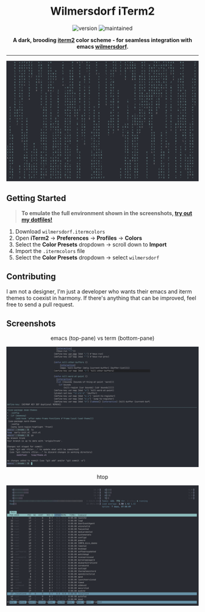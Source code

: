 <div align="center">

 # Wilmersdorf iTerm2

 ![version](https://img.shields.io/badge/v0.1-7ebebd?style=for-the-badge&labelColor=282b33&label=Version)
 ![maintained](https://img.shields.io/badge/Yes-7ebebd?style=for-the-badge&labelColor=282b33&label=Maintained)

 **A dark, brooding [iterm2](https://iterm2.com/) color scheme - for seamless integration with emacs [wilmersdorf](https://github.com/ianyepan/wilmersdorf-emacs-theme).**
 
 ---
 
 ![cmatrix](img/wilmersdorf-cmatrix.png) 
 
</div>

## Getting Started

> **To emulate the full environment shown in the screenshots, [try out my dotfiles!](https://github.com/bbflower/dotfiles)**

1. Download `wilmersdorf.itermcolors`
2. Open **iTerm2** -> **Preferences** -> **Profiles** -> **Colors**
3. Select the **Color Presets** dropdown -> scroll down to **Import**
4. Import the `.itermcolors` file
5. Select the **Color Presets** dropdown -> select `wilmersdorf`

## Contributing

I am not a designer, I'm just a developer who wants their emacs and iterm themes to coexist in harmony. 
If there's anything that can be improved, feel free to send a pull request.

## Screenshots

<div align="center"> 

 emacs (top-pane) vs term (bottom-pane)

 ![emacs](img/wilmersdorf-emacs-cmp.png)

 htop

 ![htop](img/wilmersdorf-htop.png)
 
</div>
